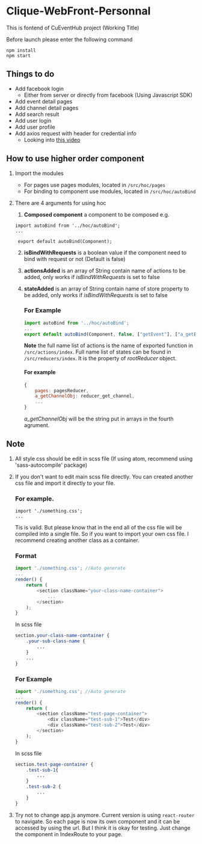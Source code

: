 # Clique-WebFront-Personnal

This is fontend of CuEventHub project (Working Title)

Before launch please enter the following command

```
npm install
npm start
```

## Things to do

* Add facebook login
    * Either from server or directly from facebook (Using Javascript SDK)
* Add event detail pages
* Add channel detail pages
* Add search result
* Add user login
* Add user profile
* Add axios request with header for credential info
    * Looking into [this video](https://www.youtube.com/watch?v=vALIhhrMct8)

## How to use higher order component
1. Import the modules
    * For pages use pages modules, located in `/src/hoc/pages`
    * For binding to component use modules, located in `/src/hoc/autoBind`

2. There are 4 arguments for using hoc
     1. **Composed component** a component to be composed e.g.
    ```
    import autoBind from '../hoc/autoBind';
    ...
    ```
        export default autoBind(Component);
     2. **isBindWithRequests** is a boolean value if the component need to bind with request or not (Default is false)
     3.  **actionsAdded** is an array of String contain name of actions to be added, only works if *isBindWithRequests* is set to false
     4. **stateAdded** is an array of String contain name of store property to be added, only works if *isBindWithRequests* is set to false
        ### For Example
        ```javascript
        import autoBind from '../hoc/autoBind';
        ...
        export default autoBind(Component, false, ["getEvent"], ["a_getEventObj"]);
        ```
        **Note** the full name list of actions is the name of exported function in `/src/actions/index`. Full name list of states can be found in `/src/reducers/index`. It is the property of *rootReducer* object.

        #### For example

        ```javascript
        {
            pages: pagesReducer,
            a_getChannelObj: reducer_get_channel,
            ...
        }
        ```
        *a_getChannelObj* will be the string put in arrays in the fourth agrument.

## Note
1. All style css should be edit in scss file (If using atom, recommend using 'sass-autocompile' package)
2. If you don't want to edit main scss file directly. You can created another css file and import it directly to your file.

	### For example.
    ```
    import './something.css';
    ...
    ```
	Tis is valid. But please know that in the end all of the css file will be compiled into a single file. So if you want to import your own css file. I recommend creating another class as a container.
	### Format
    ```javascript
    import './something.css'; //Auto generate
    ...
    render() {
	    return (
		    <section className="your-class-name-container">
			    ...
		    </section>
		);
	}
    ```
    In scss file
    ```scss
    section.your-class-name-container {
	    .your-sub-class-name {
		    ...
	    }
	    ...
	}
    ```
	### For Example
	```javascript
    import './something.css'; //Auto generate
    ...
    render() {
	    return (
		    <section className="test-page-container">
			    <div className="test-sub-1">Test</div>
			    <div className="test-sub-2">Test</div>
		    </section>
		);
	}
    ```
    In scss file
    ```scss
    section.test-page-container {
	    .test-sub-1{
		    ...
	    }
	    .test-sub-2 {
		    ...
	    }
	}
    ```
3. Try not to change app.js anymore. Current version is using `react-router` to navigate. So each page is now its own component and it can be accessed by using the url. But I think it is okay for testing. Just change the component in IndexRoute to your page.
